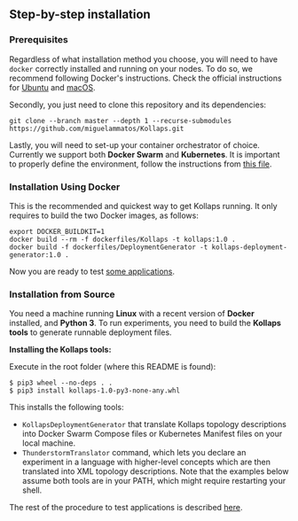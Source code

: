 ## Step-by-step installation

### Prerequisites <a name="pre">
Regardless of what installation method you choose, you will need to have `docker` correctly installed and running on your nodes.
To do so, we recommend following Docker's instructions. Check the official instructions for [Ubuntu](https://docs.docker.com/install/linux/docker-ce/ubuntu/) and [macOS](https://docs.docker.com/docker-for-mac/install/).

Secondly, you just need to clone this repository and its dependencies:
```
git clone --branch master --depth 1 --recurse-submodules https://github.com/miguelammatos/Kollaps.git
```

Lastly, you will need to set-up your container orchestrator of choice.
Currently we support both **Docker Swarm** and **Kubernetes**.
It is important to properly define the environment, follow the instructions from [this file](Orchestrators.md).
    
### Installation Using Docker <a name="docker-install">

This is the recommended and quickest way to get Kollaps running. It only requires to build the two Docker images, as follows:
```
export DOCKER_BUILDKIT=1
docker build --rm -f dockerfiles/Kollaps -t kollaps:1.0 .
docker build -f dockerfiles/DeploymentGenerator -t kollaps-deployment-generator:1.0 .
```
Now you are ready to test [some applications](examples/).

### Installation from Source <a name="source">

You need a machine running **Linux** with a recent version of **Docker** installed, and **Python 3**.
To run experiments, you need to build the **Kollaps tools** to generate runnable deployment files.

**Installing the Kollaps tools:**

Execute in the root folder (where this README is found):
```
$ pip3 wheel --no-deps . .
$ pip3 install kollaps-1.0-py3-none-any.whl
```
This installs the following tools:
- `KollapsDeploymentGenerator` that translate Kollaps topology descriptions into Docker Swarm Compose files or Kubernetes Manifest files on your local machine.
- `ThunderstormTranslator` command, which lets you declare an experiment in a language with higher-level concepts which are then translated into XML topology descriptions.
Note that the examples below assume both tools are in your PATH, which might require restarting your shell.

The rest of the procedure to test applications is described [here](examples/).
